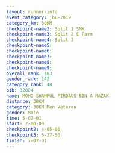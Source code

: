 ```yaml
---
layout: runner-info 
event_category: jbu-2019 
category_km: 30KM 
checkpoint-name2: Split 1 SMK 
checkpoint-name3: Split 2 E Farm 
checkpoint-name4: Split 3 
checkpoint-name5: 
checkpoint-name6: 
checkpoint-name7: 
checkpoint-name8: 
checkpoint-name9: 
overall_rank: 183
gender_rank: 142
category_rank: 48
bib: 32004
name: MOHD SHAHRUL FIRDAUS BIN A RAZAK
distance: 30KM
category: 30KM Men Veteran
gender: Male
time: 5-07-01
start: 2-00-00
checkpoint2: 4-05-06
checkpoint3: 6-27-50
finish: 7-07-01
---
```

